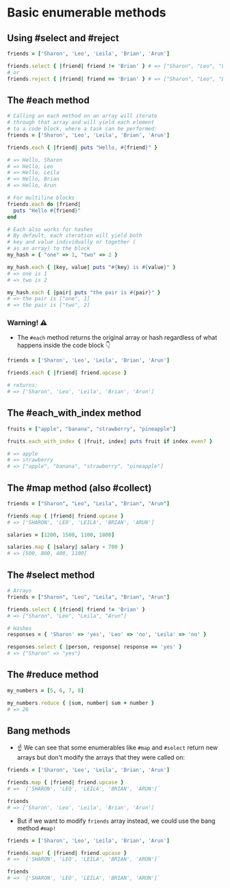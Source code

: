 # Basic enumerable methods

## Using #select and #reject

```ruby
friends = ['Sharon', 'Leo', 'Leila', 'Brian', 'Arun']

friends.select { |friend| friend != 'Brian' } # => ["Sharon", "Leo", "Leila", "Arun"]
# or
friends.reject { |friend| friend == 'Brian' } # => ["Sharon", "Leo", "Leila", "Arun"]
```

## The #each method

```ruby
# Calling an each method on an array will iterate 
# through that array and will yield each element 
# to a code block, where a task can be performed: 
friends = ['Sharon', 'Leo', 'Leila', 'Brian', 'Arun']

friends.each { |friend| puts "Hello, #{friend}" }

# => Hello, Sharon
# => Hello, Leo
# => Hello, Leila
# => Hello, Brian
# => Hello, Arun

# For multiline blocks 
friends.each do |friend|
  puts "Hello #{friend}"
end

# Each also works for hashes
# By default, each iteration will yield both
# key and value individually or together (
# as an array) to the block
my_hash = { "one" => 1, "two" => 2 }

my_hash.each { |key, value| puts "#{key} is #{value}" }
# => one is 1
# => two is 2

my_hash.each { |pair| puts "the pair is #{pair}" }
# => the pair is ["one", 1]
# => the pair is ["two", 2]
```

### Warning! ⚠

- The `#each` method returns the original array or hash regardless of what
  happens inside the code block 👇

```ruby
friends = ['Sharon', 'Leo', 'Leila', 'Brian', 'Arun']

friends.each { |friend| friend.upcase }

# returns:
# => ['Sharon', 'Leo', 'Leila', 'Brian', 'Arun']
```

## The #each_with_index method

```ruby
fruits = ["apple", "banana", "strawberry", "pineapple"]

fruits.each_with_index { |fruit, index| puts fruit if index.even? }

# => apple
# => strawberry
# => ["apple", "banana", "strawberry", "pineapple"]
```

## The #map method (also #collect)

```ruby
friends = ["Sharon", "Leo", "Leila", "Brian", "Arun"]

friends.map { |friend| friend.upcase }
# => ['SHARON', 'LEO', 'LEILA', 'BRIAN', 'ARUN']

salaries = [1200, 1500, 1100, 1800]

salaries.map { |salary| salary - 700 }
# => [500, 800, 400, 1100]
```

## The #select method

```ruby
# Arrays
friends = ["Sharon", "Leo", "Leila", "Brian", "Arun"]

friends.select { |friend| friend != 'Brian' }
# => ["Sharon", "Leo", "Leila", "Arun"]

# Hashes
responses = { 'Sharon' => 'yes', 'Leo' => 'no', 'Leila' => 'no' }

responses.select { |person, response| response == 'yes' }
# => {"Sharon" => "yes"}
```

## The #reduce method

```ruby
my_numbers = [5, 6, 7, 8]

my_numbers.reduce { |sum, number| sum + number }
# => 26
```

## Bang methods

- ☝ We can see that some enumerables like `#map` and `#select` return new arrays but don't modify the arrays that they
  were called on:

```ruby
friends = ['Sharon', 'Leo', 'Leila', 'Brian', 'Arun']

friends.map { |friend| friend.upcase }
# => `['SHARON', 'LEO', 'LEILA', 'BRIAN', 'ARUN']`

friends
# => ['Sharon', 'Leo', 'Leila', 'Brian', 'Arun']
```

- But if we want to modify `friends` array instead, we could use the bang method `#map!`

```ruby
friends = ['Sharon', 'Leo', 'Leila', 'Brian', 'Arun']

friends.map! { |friend| friend.upcase }
# => `['SHARON', 'LEO', 'LEILA', 'BRIAN', 'ARUN']`

friends
# => `['SHARON', 'LEO', 'LEILA', 'BRIAN', 'ARUN']`

```